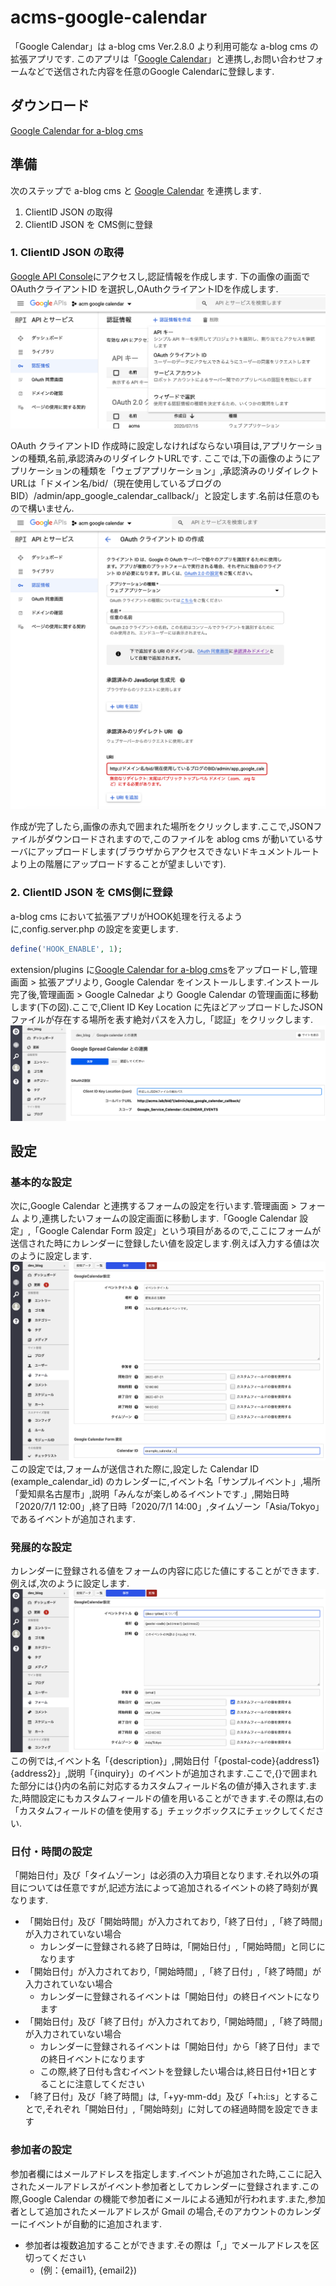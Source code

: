 # acms-google-calendar
「Google Calendar」は a-blog cms Ver.2.8.0 より利用可能な a-blog cms の拡張アプリです. このアプリは「[Google Calendar](https://www.google.com/calendar/about/)」と連携し,お問い合わせフォームなどで送信された内容を任意のGoogle Calendarに登録します.

## ダウンロード
[Google Calendar for a-blog cms](https://github.com/appleple/acms-google-calendar/raw/master/build/GoogleCalendar.zip)

## 準備
次のステップで a-blog cms と [Google Calendar](https://www.google.com/calnedar/about/) を連携します.

1. ClientID JSON の取得
2. ClientID JSON を CMS側に登録

### 1. ClientID JSON の取得
[Google API Console](https://console.developers.google.com/)にアクセスし,認証情報を作成します.
下の画像の画面で OAuthクライアントID を選択し,OAuthクライアントIDを作成します.
<img src="./images/select_key_type.png" />

OAuth クライアントID 作成時に設定しなければならない項目は,アプリケーションの種類,名前,承認済みのリダイレクトURLです.
ここでは,下の画像のようにアプリケーションの種類を「ウェブアプリケーション」,承認済みのリダイレクトURLは「ドメイン名/bid/（現在使用しているブログのBID）/admin/app_google_calendar_callback/」と設定します.名前は任意のもので構いません.
<img src="./images/setting_oauth_json.png" />

作成が完了したら,画像の赤丸で囲まれた場所をクリックします.ここで,JSONファイルがダウンロードされますので,このファイルを ablog cms が動いているサーバにアップロードします(ブラウザからアクセスできないドキュメントルートより上の階層にアップロードすることが望ましいです).

### 2. ClientID JSON を CMS側に登録
a-blog cms において拡張アプリがHOOK処理を行えるように,config.server.php の設定を変更します.
```php
define('HOOK_ENABLE', 1);
```

extension/plugins に[Google Calendar for a-blog cms](https://github.com/appleple/acms-google-calendar/raw/master/build/GoogleCalendar.zip)をアップロードし,管理画面 > 拡張アプリより, Google Calendar をインストールします.インストール完了後,管理画面 > Google Calnedar より Google Calendar の管理画面に移動します(下の図).ここで,Client ID Key Location に先ほどアップロードしたJSONファイルが存在する場所を表す絶対パスを入力し,「認証」をクリックします.
<img src="./images/acms_setting_oauth.png" />

## 設定
### 基本的な設定
次に,Google Calendar と連携するフォームの設定を行います.管理画面 > フォーム より,連携したいフォームの設定画面に移動します.「Google Calendar 設定」,「Google Calendar Form 設定」という項目があるので,ここにフォームが送信された時にカレンダーに登録したい値を設定します.例えば入力する値は次のように設定します.
<img src="./images/setting_example1.png" />
この設定では,フォームが送信された際に,設定した Calendar ID (example_calendar_id) のカレンダーに,イベント名「サンプルイベント」,場所「愛知県名古屋市」,説明「みんなが楽しめるイベントです.」,開始日時「2020/7/1 12:00」,終了日時「2020/7/1 14:00」,タイムゾーン「Asia/Tokyo」であるイベントが追加されます.

### 発展的な設定
カレンダーに登録される値をフォームの内容に応じた値にすることができます.例えば,次のように設定します.
<img src="./images/setting_example2.png" />
この例では,イベント名「{description}」,開始日付「{postal-code}{address1}{address2}」,説明「{inquiry}」のイベントが追加されます.ここで,{}で囲まれた部分には{}内の名前に対応するカスタムフィールド名の値が挿入されます.また,時間設定にもカスタムフィールドの値を用いることができます.その際は,右の「カスタムフィールドの値を使用する」チェックボックスにチェックしてください.

### 日付・時間の設定
「開始日付」及び「タイムゾーン」は必須の入力項目となります.それ以外の項目については任意ですが,記述方法によって追加されるイベントの終了時刻が異なります.
- 「開始日付」及び「開始時間」が入力されており,「終了日付」,「終了時間」が入力されていない場合
    - カレンダーに登録される終了日時は,「開始日付」,「開始時間」と同じになります
- 「開始日付」が入力されており,「開始時間」,「終了日付」,「終了時間」が入力されていない場合
    - カレンダーに登録されるイベントは「開始日付」の終日イベントになります
- 「開始日付」及び「終了日付」が入力されており,「開始時間」,「終了時間」が入力されていない場合
    - カレンダーに登録されるイベントは「開始日付」から「終了日付」までの終日イベントになります
    - この際,終了日付も含むイベントを登録したい場合は,終日日付+1日とすることに注意してください
- 「終了日付」及び「終了時間」は,「+yy-mm-dd」及び「+h:i:s」とすることで,それぞれ「開始日付」,「開始時刻」に対しての経過時間を設定できます

### 参加者の設定
参加者欄にはメールアドレスを指定します.イベントが追加された時,ここに記入されたメールアドレスがイベント参加者としてカレンダーに登録されます.この際,Google Calendar の機能で参加者にメールによる通知が行われます.また,参加者として追加されたメールアドレスが Gmail の場合,そのアカウントのカレンダーにイベントが自動的に追加されます.
- 参加者は複数追加することができます.その際は「,」でメールアドレスを区切ってください
    - (例：{email1}, {email2})